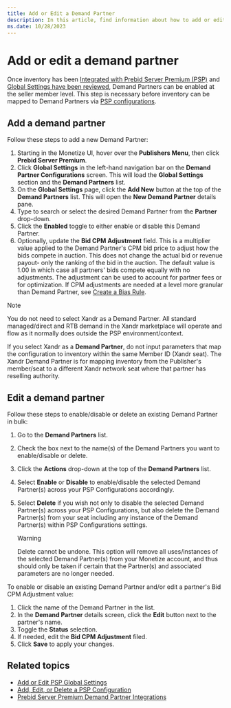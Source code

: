 ```yaml
---
title: Add or Edit a Demand Partner
description: In this article, find information about how to add or edit a demand partner.
ms.date: 10/28/2023
---
```


# Add or edit a demand partner

Once inventory has been [Integrated with Prebid Server Premium (PSP)](integrate-with-psp.md) and [Global Settings have been reviewed](add-or-edit-psp-global-settings.md), Demand Partners can be enabled at the seller member level. This step is necessary before inventory can be mapped to Demand Partners via [PSP configurations](add-edit-or-delete-a-psp-configuration.md).

## Add a demand partner

Follow these steps to add a new Demand Partner:

1. Starting in the Monetize UI, hover over the **Publishers Menu**, then click **Prebid Server Premium**.
1. Click **Global Settings** in the left-hand navigation bar on the **Demand Partner Configurations** screen. This will load the **Global Settings** section and the **Demand Partners** list.
1. On the **Global Settings** page, click the **Add New** button at the top of the **Demand Partners** list. This will open the **New Demand Partner** details pane.
1. Type to search or select the desired Demand Partner from the **Partner** drop-down.
1. Click the **Enabled** toggle to either enable or disable this Demand Partner.
1. Optionally, update the **Bid CPM Adjustment** field. This is a multiplier value applied to the Demand Partner's CPM bid price to adjust how the bids compete in auction. This does not change the actual bid or revenue payout- only the ranking of the bid in the auction. The default value is 1.00 in which case all partners' bids compete equally with no adjustments. The adjustment can be used to account for partner fees or for optimization. If CPM adjustments are needed at a level more granular than Demand Partner, see [Create a Bias Rule](create-a-bias-rule.md).

> [!NOTE]
> You do not need to select Xandr as a Demand Partner. All standard managed/direct and RTB demand in the Xandr marketplace will operate and flow as it normally does outside the PSP environment/context.
>
> If you select Xandr as a **Demand Partner**, do not input parameters that map the configuration to inventory within the same Member ID (Xandr seat). The Xandr Demand Partner is for mapping inventory from the Publisher's member/seat to a different Xandr network seat where that partner has reselling authority.

## Edit a demand partner

Follow these steps to enable/disable or delete an existing Demand Partner in bulk:

1. Go to the **Demand Partners** list.
1. Check the box next to the name(s) of the Demand Partners you want to enable/disable or delete.
1. Click the **Actions** drop-down at the top of the **Demand Partners** list.
1. Select **Enable** or **Disable** to enable/disable the selected Demand Partner(s) across your PSP Configurations accordingly.
1. Select **Delete** if you wish not only to disable the selected Demand Partner(s) across your PSP Configurations, but also delete the Demand Partner(s) from your seat including any instance of the Demand Partner(s) within PSP Configurations settings.

    > [!WARNING]
    > Delete cannot be undone. This option will remove all uses/instances of the selected Demand Partner(s) from your Monetize account, and thus should only be taken if certain that the Partner(s) and associated parameters are no longer needed.

To enable or disable an existing Demand Partner and/or edit a partner's Bid CPM Adjustment value:

1. Click the name of the Demand Partner in the list.
1. In the **Demand Partner** details screen, click the **Edit** button next to the partner's name.
1. Toggle the **Status** selection.
1. If needed, edit the **Bid CPM Adjustment** filed.
1. Click **Save** to apply your changes.

## Related topics

- [Add or Edit PSP Global Settings](add-or-edit-psp-global-settings.md)
- [Add, Edit, or Delete a PSP Configuration](add-edit-or-delete-a-psp-configuration.md)
- [Prebid Server Premium Demand Partner Integrations](prebid-server-premium-demand-partner-integrations.md)

